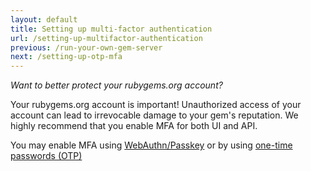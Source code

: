 ```yaml
---
layout: default
title: Setting up multi-factor authentication
url: /setting-up-multifactor-authentication
previous: /run-your-own-gem-server
next: /setting-up-otp-mfa
---
```


<em class="t-gray">Want to better protect your rubygems.org account?</em>

Your rubygems.org account is important! Unauthorized access of your account
can lead to irrevocable damage to your gem's reputation. We highly recommend
that you enable MFA for both UI and API.

You may enable MFA using [WebAuthn/Passkey](/setting-up-webauthn-mfa) or by
using [one-time passwords (OTP)](/setting-up-otp-mfa)
